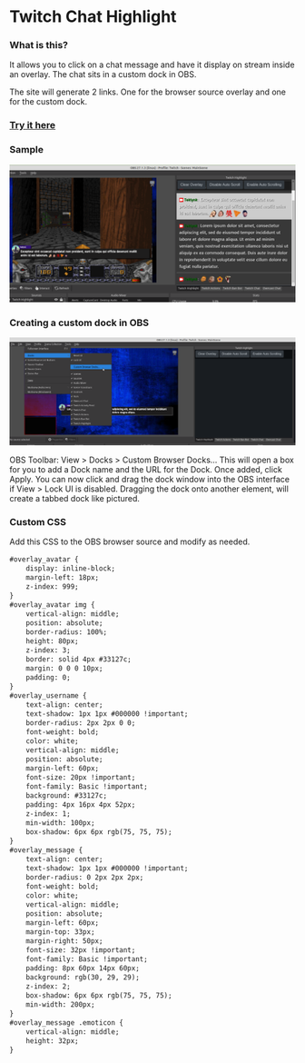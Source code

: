 # Twitch Chat Highlight

### What is this?

It allows you to click on a chat message and have it display on stream inside an overlay. The chat sits in a custom dock
in OBS.

The site will generate 2 links. One for the browser source overlay and one for the custom dock.

### [Try it here](https://twitch-chat-highlight.pages.dev/)

### Sample

![sample1](https://github.com/teklynk/twitch_chat_highlight/blob/main/screenshots/Screenshot%20from%202021-12-13%2014-17-34.png?raw=true)

### Creating a custom dock in OBS

![sample1](https://github.com/teklynk/twitch_chat_highlight/blob/main/screenshots/Screenshot%20from%202021-12-13%2016-28-30.png?raw=true)

OBS Toolbar: View > Docks > Custom Browser Docks... This will open a box for you to add a Dock name and the URL for the
Dock. Once added, click Apply. You can now click and drag the dock window into the OBS interface if View > Lock UI is
disabled. Dragging the dock onto another element, will create a tabbed dock like pictured.

### Custom CSS

Add this CSS to the OBS browser source and modify as needed.

```
#overlay_avatar {
    display: inline-block;
    margin-left: 18px;
    z-index: 999;
}
#overlay_avatar img {
    vertical-align: middle;
    position: absolute;
    border-radius: 100%;
    height: 80px;
    z-index: 3;
    border: solid 4px #33127c;
    margin: 0 0 0 10px;
    padding: 0;
}
#overlay_username {
    text-align: center;
    text-shadow: 1px 1px #000000 !important;
    border-radius: 2px 2px 0 0;
    font-weight: bold;
    color: white;
    vertical-align: middle;
    position: absolute;
    margin-left: 60px;
    font-size: 20px !important;
    font-family: Basic !important;
    background: #33127c;
    padding: 4px 16px 4px 52px;
    z-index: 1;
    min-width: 100px;
    box-shadow: 6px 6px rgb(75, 75, 75);
}
#overlay_message {
    text-align: center;
    text-shadow: 1px 1px #000000 !important;
    border-radius: 0 2px 2px 2px;
    font-weight: bold;
    color: white;
    vertical-align: middle;
    position: absolute;
    margin-left: 60px;
    margin-top: 33px;
    margin-right: 50px;
    font-size: 32px !important;
    font-family: Basic !important;
    padding: 8px 60px 14px 60px;
    background: rgb(30, 29, 29);
    z-index: 2;
    box-shadow: 6px 6px rgb(75, 75, 75);
    min-width: 200px;
}
#overlay_message .emoticon {
    vertical-align: middle;
    height: 32px;
}
```